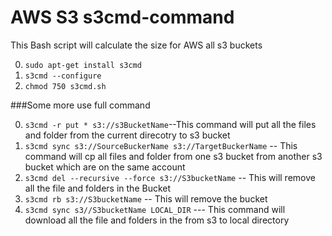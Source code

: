 # AWS S3 s3cmd-command
This Bash script will calculate the size for AWS all s3 buckets


0. `sudo apt-get install s3cmd`
0.  `s3cmd --configure`
0.  `chmod 750 s3cmd.sh`


###Some more use full command 

0. `s3cmd -r put * s3://s3BucketName`--This command will put all the files and folder from the current direcotry to s3 bucket 
0. `s3cmd sync s3://SourceBuckerName s3://TargetBuckerName` -- This command will cp all files and folder from one s3 bucket from another s3 bucket which are on the same account
0. `s3cmd del --recursive --force s3://S3bucketName` -- This will remove all the file and folders in the Bucket
1. `s3cmd rb s3://S3bucketName` -- This will remove the bucket
2. `s3cmd sync s3//S3bucketName LOCAL_DIR` --- This command will download all the file and folders in the from s3 to local directory 

  

